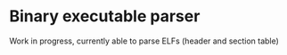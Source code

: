 # Binary executable parser
Work in progress, currently able to parse ELFs (header and section table)
## 

